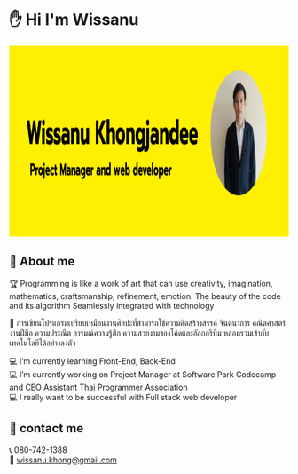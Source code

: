 # ✋ Hi I'm Wissanu

<img style=" width:1127px; height:344px" src="https://github.com/Wissanukhong/Wissanukhong/blob/master/Picture/Wissanu-Branner.png?raw=true" alt="profile">

## 📃 About me

🏆 Programming is like a work of art that can use creativity, imagination, mathematics, craftsmanship, refinement, emotion. The beauty of the code and its algorithm Seamlessly integrated with technology  

🌈 การเขียนโปรแกรมเปรียบเหมือนงานศิลปะที่สามารถใช้ความคิดสร้างสรรค์ จินตนาการ คณิตศาสตร์ งานฝีมือ ความประณีต อารมณ์ความรู้สึก ความสวยงามของโค้ดและอัลกอริทึม หลอมรวมเข้ากับเทคโนโลยีได้อย่างลงตัว

💻 I’m currently learning Front-End, Back-End  
💻 I’m currently working on Project Manager at Software Park Codecamp and CEO Assistant Thai Programmer Association  
💻 I really want to be successful with Full stack web developer  

## 🚩 contact me

📞 080-742-1388  
📧 wissanu.khong@gmail.com

